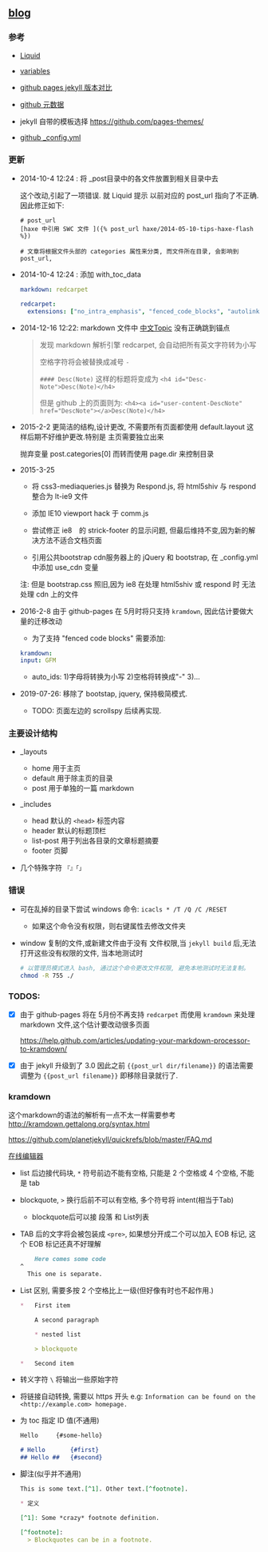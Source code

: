 [blog](http://r32.github.io)
----

### 参考

* [Liquid](https://github.com/Shopify/liquid/wiki/Liquid-for-Designers)

* [variables](https://jekyllrb.com/docs/variables/)

* [github pages jekyll 版本对比](https://pages.github.com/versions/)

* [github 元数据](https://help.github.com/articles/repository-metadata-on-github-pages/)

* jekyll 自带的模板选择 <https://github.com/pages-themes/>

* [github _config.yml](https://help.github.com/en/articles/configuring-jekyll)

### 更新

* 2014-10-4 12:24 : 将 _post目录中的各文件放置到相关目录中去

  这个改动,引起了一项错误. 就 Liquid 提示 以前对应的 post_url 指向了不正确. 因此修正如下:

  ```
  # post_url
  [haxe 中引用 SWC 文件 ]({% post_url haxe/2014-05-10-tips-haxe-flash %})

  # 文章将根据文件头部的 categories 属性来分类, 而文件所在目录, 会影响到 post_url,
  ```

* 2014-10-4 12:24 : 添加 with_toc_data

  ```yml
  markdown: redcarpet

  redcarpet:
    extensions: ["no_intra_emphasis", "fenced_code_blocks", "autolink", "tables", "with_toc_data"]
  ```

* 2014-12-16 12:22: markdown 文件中 [中文Topic](#中文topic) 没有正确跳到锚点

  > 发现 markdown 解析引擎 redcarpet, 会自动把所有英文字符转为小写
  >
  > 空格字符将会被替换成减号 `-`
  >
  > `#### Desc(Note)` 这样的标题将变成为 `<h4 id="Desc-Note">Desc(Note)</h4>`
  >
  > 但是 github 上的页面则为: `<h4><a id="user-content-DescNote" href="DescNote"></a>Desc(Note)</h4>`

* 2015-2-2 更简洁的结构,设计更改, 不需要所有页面都使用 default.layout 这样后期不好维护更改.特别是 主页需要独立出来

  抛弃变量 post.categories[0] 而转而使用 page.dir 来控制目录


* 2015-3-25

  - 将 css3-mediaqueries.js 替换为 Respond.js, 将 html5shiv 与 respond 整合为 lt-ie9 文件

  - 添加  IE10 viewport hack 于 comm.js

  - 尝试修正 ie8　的 strick-footer 的显示问题, 但最后维持不变,因为新的解决方法不适合文档页面

  - 引用公共bootstrap cdn服务器上的 jQuery 和 bootstrap, 在 _config.yml 中添加 use_cdn 变量

  注: 但是 bootstrap.css 照旧,因为 ie8 在处理 html5shiv 或 respond 时 无法处理 cdn 上的文件

* 2016-2-8 由于 github-pages 在 5月时将只支持 `kramdown`, 因此估计要做大量的迁移改动

  - 为了支持 "fenced code blocks" 需要添加:

  ```yml
  kramdown:
  input: GFM
  ```
  - auto_ids: 1)字母将转换为小写 2)空格将转换成"-" 3)...

* 2019-07-26: 移除了 bootstap, jquery, 保持极简模式.

  - TODO:  页面左边的 scrollspy 后续再实现.

### 主要设计结构

* _layouts
  - home 用于主页
  - default 用于除主页的目录
  - post 用于单独的一篇 markdown

* _includes
  - head 默认的 `<head>` 标签内容
  - header 默认的标题顶栏
  - list-post 用于列出各目录的文章标题摘要
  - footer 页脚

* 几个特殊字符 `『』「」`

### 错误

* 可在乱掉的目录下尝试 windows 命令: `icacls * /T /Q /C /RESET`

  - 如果这个命令没有权限，则右键属性去修改文件夹

* window 复制的文件,或新建文件由于没有 文件权限,当 `jekyll build` 后,无法打开这些没有权限的文件, 当本地测试时

  ```bash
  # 以管理员模式进入 bash, 通过这个命令更改文件权限, 避免本地测试时无法复制。
  chmod -R 755 ./
  ```

### TODOS:

- [x] 由于 github-pages 将在 5月份不再支持 `redcarpet` 而使用 `kramdown` 来处理 markdown 文件,这个估计要改动很多页面

  <https://help.github.com/articles/updating-your-markdown-processor-to-kramdown/>

- [x] 由于 jekyll 升级到了 3.0 因此之前 `{{post_url dir/filename}}` 的语法需要调整为 `{{post_url filename}}` 即移除目录就行了.

### kramdown

这个markdown的语法的解析有一点不太一样需要参考 <http://kramdown.gettalong.org/syntax.html>

<https://github.com/planetjekyll/quickrefs/blob/master/FAQ.md>

[在线编辑器](http://kramdown.herokuapp.com/)

* list 后边接代码块, `*` 符号前边不能有空格, 只能是 2 个空格或 4 个空格, 不能是 tab

* blockquote, `>` 换行后前不可以有空格, 多个符号将 intent(相当于Tab)
  - blockquote后可以接 段落 和 List列表

* TAB 后的文字将会被包装成 `<pre>`, 如果想分开成二个可以加入 EOB 标记, 这个 EOB 标记还真不好理解

  ```markdown
      Here comes some code
  ^
    This one is separate.
  ```


* List 区别, 需要多按 2 个空格比上一级(但好像有时也不起作用.)

  ```markdown
  *   First item

      A second paragraph

      * nested list

      > blockquote

  *   Second item
  ```

* 转义字符 `\` 将输出一些原始字符

* 将链接自动转换, 需要以 https 开头 e.g: `Information can be found on the <http://example.com> homepage.`

* 为 toc 指定 ID 值(不通用)

  ```markdown
  Hello		{#some-hello}

  # Hello		{#first}
  ## Hello ##	{#second}
  ```

* 脚注(似乎并不通用)

  ```markdown
  This is some text.[^1]. Other text.[^footnote].

  * 定义

  [^1]: Some *crazy* footnote definition.

  [^footnote]:
    > Blockquotes can be in a footnote.
  ```

